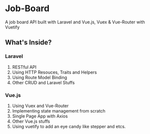 # Job-Board
A job board API built with Laravel and Vue.js, Vuex &amp; Vue-Router with Vuetify

## What's Inside?
### Laravel
1. RESTful API
2. Using HTTP Resouces, Traits and Helpers
3. Using Route Model Binding
4. Other CRUD and Laravel Stuffs

### Vue.js
1. Using Vuex and Vue-Router
2. Implementing state management from scratch
3. Single Page App with Axios
4. Other Vue.js stuffs
5. Using vuetify to add an eye candy like stepper and etcs.
